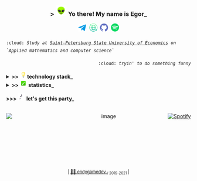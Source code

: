 <h3 align="center"> > <img src="assets/alien.gif" width="30"> Yo there! My name is Egor_ </h3>

<p align="center">
  <kbd><a href="https://t.me/endygamedev"><img src="assets/header/telegram.png" alt="Telegram" width="21" hspace="3"></a></kbd> 
  <kbd><a href="http://bronnikov.space"><img src="assets/header/web.png" alt="Website" width="22" hspace="2"></a></kbd>
  <kbd><a href="https://gist.github.com/endygamedev"><img src="assets/header/github.png" alt="Gist" width="22" hspace="2"></a></kbd>
  <kbd><a href="https://open.spotify.com/user/216ndgqqr2hlj3be4gf3rjzoa?si=dCOGGuzIR4-WEgW3lhk0CQ"><img src="assets/header/spotify.png" alt="Spotify" width="22" hspace="2"></a></kbd>
</p>

<p>
  <sub>
    <kbd>:cloud: <i>Study at <a href="https://unecon.ru/">Saint-Petersburg State University of Economics</a> on `Applied mathematics and computer science`</i></kbd>
  </sub>
</p>


<p align="right">
  <sub>
    <kbd>:cloud:<i> tryin' to do something funny</i></kbd>
  </sub>
</p>
  
<details>
<summary><b> >> <img src="assets/light_bulb.gif" width="20">technology stack_</b></summary>
<br>
<table width="200%">
   <tr>
     <td> <h6 align="center"> &nbsp; &nbsp; &nbsp; &nbsp; &nbsp; &nbsp; &nbsp; &nbsp; &nbsp; &nbsp; &nbsp; &nbsp; &nbsp; &nbsp; &nbsp; &nbsp; &nbsp; &nbsp; &nbsp; &nbsp; &nbsp; &nbsp; &nbsp;&nbsp; &nbsp; &nbsp; &nbsp; programming laguages &nbsp; &nbsp; &nbsp; &nbsp; &nbsp; &nbsp; &nbsp; &nbsp; &nbsp; &nbsp; &nbsp; &nbsp; &nbsp; &nbsp; &nbsp; &nbsp; &nbsp; &nbsp; &nbsp; &nbsp; &nbsp; &nbsp; &nbsp;&nbsp; &nbsp; &nbsp; &nbsp; &nbsp; &nbsp; </h6>  </td>
     <td> <h6 align="center"> &nbsp; &nbsp; &nbsp; &nbsp; &nbsp; &nbsp; &nbsp; &nbsp; &nbsp; &nbsp; &nbsp; &nbsp; &nbsp; &nbsp; &nbsp; &nbsp; &nbsp; &nbsp; &nbsp; &nbsp; &nbsp; &nbsp; &nbsp; &nbsp;&nbsp; &nbsp; &nbsp; frameworks &nbsp; &nbsp; &nbsp; &nbsp; &nbsp; &nbsp; &nbsp; &nbsp; &nbsp; &nbsp; &nbsp; &nbsp; &nbsp; &nbsp; &nbsp;&nbsp; &nbsp; &nbsp; &nbsp; &nbsp; &nbsp; &nbsp; &nbsp; &nbsp; &nbsp; &nbsp; &nbsp; &nbsp; &nbsp; &nbsp;  </h6> </td>
   </tr>
    <tr>
     <td>
       <p align="center">
          <kbd><img height="30" src="assets/stack/bash.png" hspace="2"></kbd>
          <kbd><img height="30" src="assets/stack/wolfram.svg" hspace="2"></kbd>
          <kbd><img height="30" src="assets/stack/python.png" hspace="2"></kbd>
          <kbd><img height="30" src="assets/stack/rust.png" hspace="2"></kbd>
          <kbd><img height="30" src="assets/stack/csharp.png" hspace="2"></kbd>
          <kbd><img height="30" src="assets/stack/java.png" hspace="2"></kbd>
          <kbd><img height="30" src="assets/stack/c.png" hspace="2"></kbd>
          <kbd><img height="30" src="assets/stack/haskell.webp" hspace="2"></kbd>
       </p>
    </td>
    <td>
      <p align="center">
        <kbd><img height="40" src="assets/stack/dotnet.png" hspace="2"></kbd>
        <kbd><img height="35" src="assets/stack/flask.png" hspace="2"></kbd>
        <kbd><img height="45" src="assets/stack/jekyll.png" hspace="2"></kbd>
        <kbd><img height="38" src="assets/stack/bootstrap.png" hspace="2"></kbd>
      </p>  
    </td>
  </tr>
  <tr>
     <td> <h6 align="center"> layout </h6> </td>
     <td> <h6 align="center"> databases </h6> </td>
  </tr>
  <tr>
    <td>
      <p align="center">
        <kbd><img height="40" src="assets/stack/latex.svg" hspace="2"></kbd>
        <kbd><img width="40" src="assets/stack/markdown.png" hspace="2"></kbd>
        <kbd><img height="40" src="assets/stack/html.png" hspace="2"></kbd>
        <kbd><img height="40" src="assets/stack/css.png" hspace="2"></kbd>
      </p>
    </td>
    <td>
      <p align="center">
        <kbd><img height="40" src="assets/stack/sqlserver.png" hspace="2"></kbd>
        <kbd><img height="40" src="assets/stack/sqlite.png" hspace="2"></kbd>
      </p>
    </td>
  </tr>
  <tr>
     <td colspan="2"> <h6 align="center"> environments </h6> </td>
  </tr>
  <tr>
    <td colspan="2">
      <p align="center">
        <kbd><img height="40" src="assets/stack/arch.png" hspace="2"></kbd>
        <kbd><img height="40" src="assets/stack/ubuntu.png" hspace="2"></kbd>
        <kbd><img height="40" src="assets/stack/git.png" hspace="2"></kbd>
        <kbd><img height="40" src="assets/stack/vim.png" hspace="2"></kbd>
        <kbd><img height="40" src="assets/stack/pycharm.png" hspace="2"></kbd>
        <kbd><img height="45" src="assets/stack/idea.png" hspace="2"></kbd>
        <kbd><img height="40" src="assets/stack/vscode.png" hspace="2"></kbd>
        <kbd><img height="40" src="assets/stack/visualstudio.png" hspace="2"></kbd>
        <kbd><img height="40" src="assets/stack/jupyter.png" hspace="2"></kbd>
        <kbd><img height="40" src="assets/stack/androidstudio.png" hspace="2"></kbd>
        <kbd><img height="30" src="assets/stack/unity.png" hspace="2"></kbd>
      </p>
    </td>
  </tr>
</table>
</details>

<details>
<summary><b>>> <img src="assets/check_mark_button.gif" width="20"> statistics_</b></summary>
<br>
<p align="center">
  <img src="https://github-readme-stats.vercel.app/api/top-langs/?username=endygamedev&layout=compact&bg_color=30,e96443,904e95&title_color=fff&text_color=fff&langs_count=6&hide=java,html" alt="endygamedev"/>
  <img src="https://github-readme-stats.vercel.app/api?username=endygamedev&show_icons=true&bg_color=30,e96443,904e95&title_color=fff&text_color=fff&icon_color=fff" alt="endygamedev" width=420/>
</p>

<p align="center">
  <img src="https://www.codewars.com/users/endygamedev/badges/small">
</p>
</details>
  
<b> >>> <img src="assets/musical_notes.gif" width="20"> let's get this party_ </b>
<br><br>
<p align="right">
  <img src="assets/picture.gif" alt="image" align="left" width="300">
  <a href="https://open.spotify.com/user/216ndgqqr2hlj3be4gf3rjzoa?si=dCOGGuzIR4-WEgW3lhk0CQ"><img src="https://spotify-github-profile.vercel.app/api/view?uid=216ndgqqr2hlj3be4gf3rjzoa&cover_image=true&theme=natemoo-re" alt="Spotify" width="250"/></a>
</p>

<br><br><br><br><br><br>
<p align="center">
  <sub>| <a href="http://bronnikov.space"> 👨‍💻 endygamedev </a> <sub> / 2019-2021 </sub> |</sub>
</p>
